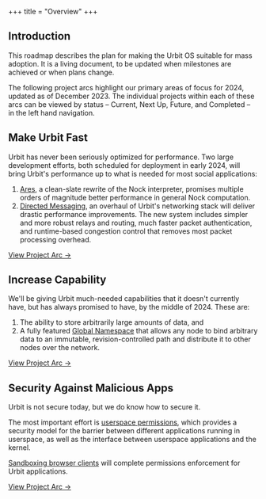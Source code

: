 +++
title = "Overview"
+++

## Introduction

This roadmap describes the plan for making the Urbit OS suitable for mass adoption. It is a living document, to be updated when milestones are achieved or when plans change.

The following project arcs highlight our primary areas of focus for 2024, updated as of December 2023. The individual projects within each of these arcs can be viewed by status – Current, Next Up, Future, and Completed – in the left hand navigation.

## Make Urbit Fast

Urbit has never been seriously optimized for performance.  Two large development efforts, both scheduled for deployment in early 2024, will bring Urbit's performance up to what is needed for most social applications:

1. [Ares](/projects/ares), a clean-slate rewrite of the Nock interpreter, promises multiple orders of magnitude better performance in general Nock computation.
2. [Directed Messaging](/project/directed-messaging), an overhaul of Urbit's networking stack will deliver drastic performance improvements.  The new system includes simpler and more robust relays and routing, much faster packet authentication, and runtime-based congestion control that removes most packet processing overhead.

[View Project Arc &rarr;](/arcs/make-fast)


## Increase Capability

We'll be giving Urbit much-needed capabilities that it doesn't currently have,
but has always promised to have, by the middle of 2024. These are:

1. The ability to store arbitrarily large amounts of data, and
2. A fully featured [Global Namespace](https://docs.urbit.org/userspace/apps/guides/remote-scry) that allows any node to bind arbitrary data to an immutable, revision-controlled path and distribute it to other nodes over the network.

[View Project Arc &rarr;](/arcs/increase-capability)


## Security Against Malicious Apps

Urbit is not secure today, but we do know how to secure it.

The most important effort is [userspace permissions](/project/userspace-permissions), which provides a
security model for the barrier between different applications running in
userspace, as well as the interface between userspace applications and the
kernel.

[Sandboxing browser clients](/project/frontend-sandboxing) will complete permissions enforcement for Urbit applications.

[View Project Arc &rarr;](/arcs/plug-security-holes)


